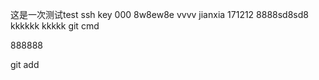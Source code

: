这是一次测试test ssh key 000 8w8ew8e  vvvv
jianxia 171212
8888sd8sd8
kkkkkk kkkkk
git cmd 

888888

git add
